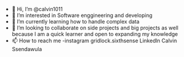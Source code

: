 - 👋 Hi, I’m @calvin1011
- 👀 I’m interested in Software enggineering and developing
- 🌱 I’m currently learning how to handle complex data
- 💞️ I’m looking to collaborate on side projects and big projects as well because I am a quick learner and open to expanding my knowledge
- 📫 How to reach me -instagram gridlock.sixthsense Linkedln Calvin Ssendawula

<!---
calvin1011/calvin1011 is a ✨ special ✨ repository because its `README.md` (this file) appears on your GitHub profile.
You can click the Preview link to take a look at your changes.
--->

